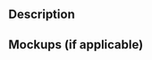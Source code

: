 ## Description

<!--- Describe what new feature/modifications you want implemented -->


## Mockups (if applicable)

<!--- Attach mockups/wireframes  -->

